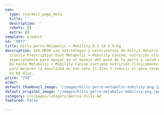 ```yaml
---
seo:
  type: stackbit_page_meta
  title: ''
  description: ''
  robots: []
  extra: []
template: product
id: '0077'
title: Hills perro Metabolic + Mobility 8.5 Lb 3.9 Kg
description: SKU:MM39 Los nutriólogos y veterinarios de Hill¿s desarrollaron la nutrición
  clínica Prescription Diet Metabolic + Mobility Canine, nutrición clínica formulada
  especialmente para apoyar en el manejo del peso de tu perro y salud de sus articulaciones.
  De hecho Metabolic + Mobility Canine contiene nutrición clínicamente comprobada
  para mejorar la movilidad en tan sólo 21 días Y reducir el peso corporal en un 13%
  en 60 días.
price: "750"
order: 
default_thumbnail_image: "/images/hills-perro-metabolic-mobility-png.jpg"
default_original_image: "/images/hills-perro-metabolic-mobility-png.jpg"
category: src/pages/category/perros-hills.md
featured: false

---
```

